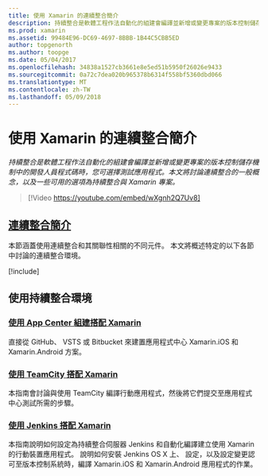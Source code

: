 ```yaml
---
title: 使用 Xamarin 的連續整合簡介
description: 持續整合是軟體工程作法自動化的組建會編譯並新增或變更專案的版本控制儲存機制中的開發人員程式碼時，您可選擇測試應用程式。 本文將討論連續整合的一般概念，以及一些可用的選項為持續整合與 Xamarin 專案。
ms.prod: xamarin
ms.assetid: 99484E96-DC69-4697-8BBB-1B44C5CBB5ED
author: topgenorth
ms.author: toopge
ms.date: 05/04/2017
ms.openlocfilehash: 34838a1527cb3661e8e5ed51b5950f26026e9433
ms.sourcegitcommit: 0a72c7dea020b965378b6314f558bf5360dbd066
ms.translationtype: MT
ms.contentlocale: zh-TW
ms.lasthandoff: 05/09/2018
---
```

# <a name="introduction-to-continuous-integration-with-xamarin"></a>使用 Xamarin 的連續整合簡介

_持續整合是軟體工程作法自動化的組建會編譯並新增或變更專案的版本控制儲存機制中的開發人員程式碼時，您可選擇測試應用程式。本文將討論連續整合的一般概念，以及一些可用的選項為持續整合與 Xamarin 專案。_

> [!Video https://youtube.com/embed/wXgnh2Q7Uv8]


##  <a name="introduction-to-continuous-integrationtoolsciintro-to-cimd"></a>[連續整合簡介](~/tools/ci/intro-to-ci.md)

本節涵蓋使用連續整合和其關聯性相關的不同元件。 本文將概述特定的以下各節中討論的連續整合環境。

[!include[](~/tools/ci/includes/firewall-information.md)]

## <a name="working-with-continuous-integration-environments"></a>使用持續整合環境


### <a name="using-app-center-build-with-xamarinappcenterbuildxamarin"></a>[使用 App Center 組建搭配 Xamarin](/appcenter/build/xamarin/)

直接從 GitHub、 VSTS 或 Bitbucket 來建置應用程式中心 Xamarin.iOS 和 Xamarin.Android 方案。

### <a name="using-teamcity-with-xamarintoolsciteamcitymd"></a>[使用 TeamCity 搭配 Xamarin](~/tools/ci/teamcity.md)

本指南會討論與使用 TeamCity 編譯行動應用程式，然後將它們提交至應用程式中心測試所需的步驟。

### <a name="using-jenkins-with-xamarintoolscijenkins-walkthroughmd"></a>[使用 Jenkins 搭配 Xamarin](~/tools/ci/jenkins-walkthrough.md)

本指南說明如何設定為持續整合伺服器 Jenkins 和自動化編譯建立使用 Xamarin 的行動裝置應用程式。 說明如何安裝 Jenkins OS X 上、 設定，以及設定變更認可至版本控制系統時，編譯 Xamarin.iOS 和 Xamarin.Android 應用程式的作業。
